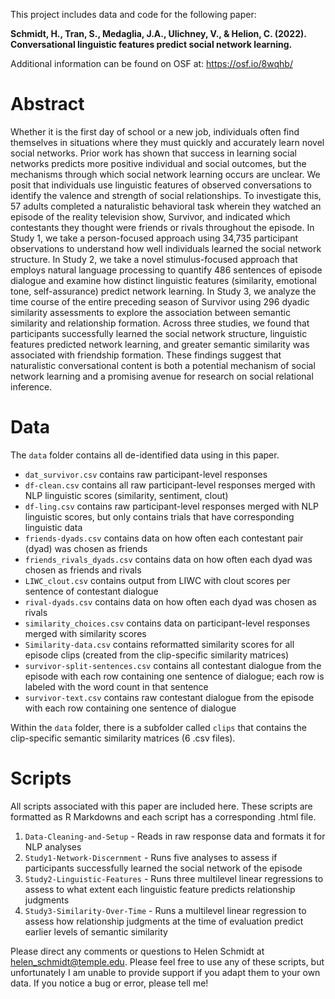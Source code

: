 This project includes data and code for the following paper:

**Schmidt, H., Tran, S., Medaglia, J.A., Ulichney, V., & Helion, C. (2022). Conversational linguistic features predict social network learning.**

Additional information can be found on OSF at: https://osf.io/8wqhb/

# Abstract
Whether it is the first day of school or a new job, individuals often find themselves in situations where they must quickly and accurately learn novel social networks. Prior work has shown that success in learning social networks predicts more positive individual and social outcomes, but the mechanisms through which social network learning occurs are unclear. We posit that individuals use linguistic features of observed conversations to identify the valence and strength of social relationships. To investigate this, 57 adults completed a naturalistic behavioral task wherein they watched an episode of the reality television show, Survivor, and indicated which contestants they thought were friends or rivals throughout the episode. In Study 1, we take a person-focused approach using 34,735 participant observations to understand how well individuals learned the social network structure. In Study 2, we take a novel stimulus-focused approach that employs natural language processing to quantify 486 sentences of episode dialogue and examine how distinct linguistic features (similarity, emotional tone, self-assurance) predict network learning. In Study 3, we analyze the time course of the entire preceding season of Survivor using 296 dyadic similarity assessments to explore the association between semantic similarity and relationship formation. Across three studies, we found that participants successfully learned the social network structure, linguistic features predicted network learning, and greater semantic similarity was associated with friendship formation. These findings suggest that naturalistic conversational content is both a potential mechanism of social network learning and a promising avenue for research on social relational inference.

# Data

The `data` folder contains all de-identified data using in this paper. 

 - `dat_survivor.csv` contains raw participant-level responses
 - `df-clean.csv` contains all raw participant-level responses merged with NLP linguistic scores (similarity, sentiment, clout)
 - `df-ling.csv` contains raw participant-level responses merged with NLP linguistic scores, but only contains trials that have corresponding linguistic data
 - `friends-dyads.csv` contains data on how often each contestant pair (dyad) was chosen as friends
 - `friends_rivals_dyads.csv` contains data on how often each dyad was chosen as friends and rivals
 - `LIWC_clout.csv` contains output from LIWC with clout scores per sentence of contestant dialogue
 - `rival-dyads.csv` contains data on how often each dyad was chosen as rivals
 - `similarity_choices.csv` contains data on participant-level responses merged with similarity scores
 - `Similarity-data.csv` contains reformatted similarity scores for all episode clips (created from the clip-specific similarity matrices)
 - `survivor-split-sentences.csv` contains all contestant dialogue from the episode with each row containing one sentence of dialogue; each row is labeled with the word count in that sentence
 - `survivor-text.csv` contains raw contestant dialogue from the episode with each row containing one sentence of dialogue 

Within the `data` folder, there is a subfolder called `clips` that contains the clip-specific semantic similarity matrices (6 .csv files).

# Scripts

All scripts associated with this paper are included here. These scripts are formatted as R Markdowns and each script has a corresponding .html file. 

 1. `Data-Cleaning-and-Setup` - Reads in raw response data and formats it for NLP analyses
 2. `Study1-Network-Discernment` - Runs five analyses to assess if participants successfully learned the social network of the episode
 3. `Study2-Linguistic-Features` - Runs three multilevel linear regressions to assess to what extent each linguistic feature predicts relationship judgments
 4. `Study3-Similarity-Over-Time` - Runs a multilevel linear regression to assess how relationship judgments at the time of evaluation predict earlier levels of semantic similarity

Please direct any comments or questions to Helen Schmidt at helen_schmidt@temple.edu. Please feel free to use any of these scripts, but unfortunately I am unable to provide support if you adapt them to your own data. If you notice a bug or error, please tell me! 

